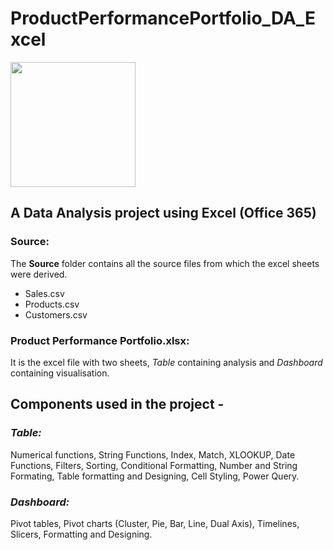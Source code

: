 # ProductPerformancePortfolio_DA_Excel
<img src="https://uxwing.com/wp-content/themes/uxwing/download/logistics-shipping-delivery/search-product-icon.png" width=200 height=200>

## A Data Analysis project using Excel (Office 365)

### Source:
The **Source** folder contains all the source files from which the excel sheets were derived. <br>
* Sales.csv <br>
* Products.csv <br>
* Customers.csv

### **Product Performance Portfolio.xlsx**:
It is the excel file with two sheets, *Table* containing analysis and *Dashboard* containing visualisation.

## Components used in the project -
### *Table:*
Numerical functions, String Functions, Index, Match, XLOOKUP, Date Functions, Filters, Sorting, Conditional Formatting, Number and String Formating, Table formatting and Designing, Cell Styling, Power Query.
### *Dashboard:*
Pivot tables, Pivot charts (Cluster, Pie, Bar, Line, Dual Axis), Timelines, Slicers, Formatting and Designing.
